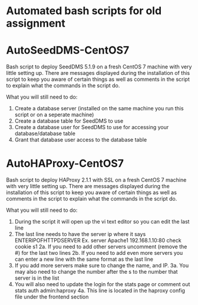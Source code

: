 # Automated bash scripts for old assignment

# AutoSeedDMS-CentOS7
Bash script to deploy SeedDMS 5.1.9 on a fresh CentOS 7 machine with very little setting up.
There are messages displayed during the installation of this script to keep you aware of certain things as well as comments in the script to explain what the commands in the script do.

What you will still need to do:
1. Create a database server (installed on the same machine you run this script or on a seperate machine)
2. Create a database table for SeedDMS to use
3. Create a database user for SeedDMS to use for accessing your database/database table
4. Grant that database user access to the database table

# AutoHAProxy-CentOS7
Bash script to deploy HAProxy 2.1.1 with SSL on a fresh CentOS 7 machine with very little setting up. There are messages displayed during the installation of this script to keep you aware of certain things as well as comments in the script to explain what the commands in the script do.

What you will still need to do:
1. During the script it will open up the vi text editor so you can edit the last line
2. The last line needs to have the server ip where it says ENTERIPOFHTTPDSERVER
Ex. server Apache1 192.168.1.10:80 check cookie s1
2a. If you need to add other servers uncomment (remove the #) for the last two lines
2b. If you need to add even more servers you can enter a new line with the same format as the last line
3. If you add more servers make sure to change the name, and IP.
3a. You may also need to change the number after the s to the number that server is in the list
4. You will also need to update the login for the stats page or comment out
stats auth admin:haproxy
4a. This line is located in the haproxy config file under the frontend section
